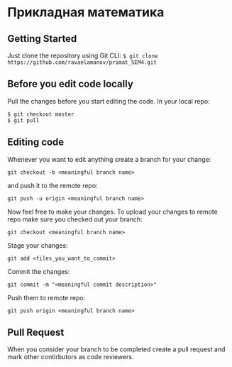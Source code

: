 # Прикладная математика
## Getting Started
Just clone the repository using Git CLI: `$ git clone https://github.com/ravaelamanov/primat_SEM4.git`
## Before you edit code locally
Pull the changes before you start editing the code. In your local repo:
```
$ git checkout master
$ git pull
```
## Editing code
Whenever you want to edit anything create a branch for your change:
```
git checkout -b <meaningful branch name>
```
and push it to the remote repo:
```
git push -u origin <meaningful branch name>
```
Now feel free to make your changes. To upload your changes to remote repo make sure you checked out your branch:
```
git checkout <meaningful branch name>
```
Stage your changes:
```
git add <files_you_want_to_commit>
```
Commit the changes:
```
git commit -m "<meaningful commit description>"
```
Push them to remote repo:
```
git push origin <meaningful branch name>
```
## Pull Request
When you consider your branch to be completed create a pull request and mark other contirbutors as code reviewers.
